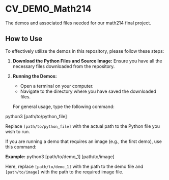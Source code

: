 # CV_DEMO_Math214

The demos and associated files needed for our math214 final project.

## How to Use

To effectively utilize the demos in this repository, please follow these steps:

1. **Download the Python Files and Source Image:** Ensure you have all the necessary files downloaded from the repository.

2. **Running the Demos:**
   - Open a terminal on your computer.
   - Navigate to the directory where you have saved the downloaded files.

   For general usage, type the following command:

python3 [path/to/python_file]

Replace `[path/to/python_file]` with the actual path to the Python file you wish to run.

If you are running a demo that requires an image (e.g., the first demo), use this command:

**Example:**
python3 [path/to/demo_1] [path/to/image]

Here, replace `[path/to/demo_1]` with the path to the demo file and `[path/to/image]` with the path to the required image file.

